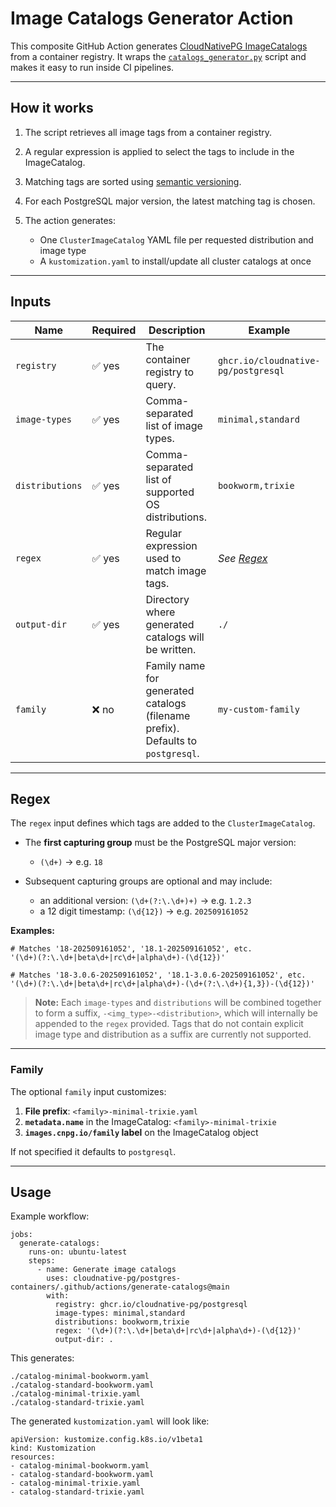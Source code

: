 # Image Catalogs Generator Action

This composite GitHub Action generates [CloudNativePG ImageCatalogs](https://cloudnative-pg.io/documentation/current/image_catalog/)
from a container registry.
It wraps the [`catalogs_generator.py`](./catalogs_generator.py) script and makes it easy to
run inside CI pipelines.

---

## How it works

1. The script retrieves all image tags from a container registry.
2. A regular expression is applied to select the tags to include in the ImageCatalog.
3. Matching tags are sorted using [semantic versioning](https://semver.org/).
4. For each PostgreSQL major version, the latest matching tag is chosen.
5. The action generates:

   - One `ClusterImageCatalog` YAML file per requested distribution and image
     type
   - A `kustomization.yaml` to install/update all cluster catalogs at once

---

## Inputs

| Name            | Required  | Description                                                                     | Example                             |
| --------------- | --------- | ------------------------------------------------------------------------------- | ----------------------------------- |
| `registry`      | ✅ yes    | The container registry to query.                                                | `ghcr.io/cloudnative-pg/postgresql` |
| `image-types`   | ✅ yes    | Comma-separated list of image types.                                            | `minimal,standard`                  |
| `distributions` | ✅ yes    | Comma-separated list of supported OS distributions.                             | `bookworm,trixie`                   |
| `regex`         | ✅ yes    | Regular expression used to match image tags.                                    | *See [Regex](#regex)*               |
| `output-dir`    | ✅ yes    | Directory where generated catalogs will be written.                             | `./`                                |
| `family`        | ❌ no     | Family name for generated catalogs (filename prefix). Defaults to `postgresql`. | `my-custom-family`                  |

---

## Regex

The `regex` input defines which tags are added to the `ClusterImageCatalog`.

- The **first capturing group** must be the PostgreSQL major version:

    - `(\d+)` → e.g. `18`

- Subsequent capturing groups are optional and may include:

    - an additional version: `(\d+(?:\.\d+)+)` → e.g. `1.2.3`
    - a 12 digit timestamp: `(\d{12})` → e.g. `202509161052`

**Examples:**

```regex
# Matches '18-202509161052', '18.1-202509161052', etc.
'(\d+)(?:\.\d+|beta\d+|rc\d+|alpha\d+)-(\d{12})'

# Matches '18-3.0.6-202509161052', '18.1-3.0.6-202509161052', etc.
'(\d+)(?:\.\d+|beta\d+|rc\d+|alpha\d+)-(\d+(?:\.\d+){1,3})-(\d{12})'
```

> **Note:** Each `image-types` and `distributions` will be combined together
> to form a suffix, `-<img_type>-<distribution>`, which will internally be
> appended to the `regex` provided. Tags that do not contain explicit
> image type and distribution as a suffix are currently not supported.

---

### Family

The optional `family` input customizes:

1. **File prefix**: `<family>-minimal-trixie.yaml`
2. **`metadata.name`** in the ImageCatalog: `<family>-minimal-trixie`
3. **`images.cnpg.io/family` label** on the ImageCatalog object

If not specified it defaults to `postgresql`.

---

## Usage

Example workflow:

```
jobs:
  generate-catalogs:
    runs-on: ubuntu-latest
    steps:
      - name: Generate image catalogs
        uses: cloudnative-pg/postgres-containers/.github/actions/generate-catalogs@main
        with:
          registry: ghcr.io/cloudnative-pg/postgresql
          image-types: minimal,standard
          distributions: bookworm,trixie
          regex: '(\d+)(?:\.\d+|beta\d+|rc\d+|alpha\d+)-(\d{12})'
          output-dir: .
```

This generates:

```
./catalog-minimal-bookworm.yaml
./catalog-standard-bookworm.yaml
./catalog-minimal-trixie.yaml
./catalog-standard-trixie.yaml
```

The generated `kustomization.yaml` will look like:

```
apiVersion: kustomize.config.k8s.io/v1beta1
kind: Kustomization
resources:
- catalog-minimal-bookworm.yaml
- catalog-standard-bookworm.yaml
- catalog-minimal-trixie.yaml
- catalog-standard-trixie.yaml
```
